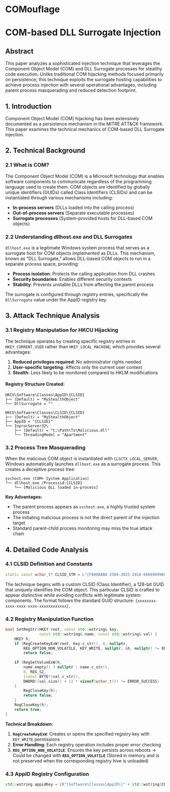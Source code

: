 # COMouflage


# COM-based DLL Surrogate Injection


## Abstract

This paper analyzes a sophisticated injection technique that leverages the Component Object Model (COM) and DLL Surrogate processes for stealthy code execution. Unlike traditional COM hijacking methods focused primarily on persistence, this technique exploits the surrogate hosting capabilities to achieve process injection with several operational advantages, including parent process masquerading and reduced detection footprint.


## 1. Introduction

Component Object Model (COM) hijacking has been extensively documented as a persistence mechanism in the MITRE ATT&CK framework. This paper examines the technical mechanics of COM-based DLL Surrogate injection.


## 2. Technical Background

### 2.1 What is COM?

The Component Object Model (COM) is a Microsoft technology that enables software components to communicate regardless of the programming language used to create them. COM objects are identified by globally unique identifiers (GUIDs) called Class Identifiers (CLSIDs) and can be instantiated through various mechanisms including:

- **In-process servers** (DLLs loaded into the calling process)
- **Out-of-process servers** (Separate executable processes)
- **Surrogate processes** (System-provided hosts for DLL-based COM objects)


### 2.2 Understanding dllhost.exe and DLL Surrogates

`dllhost.exe` is a legitimate Windows system process that serves as a surrogate host for COM objects implemented as DLLs. This mechanism, known as “DLL Surrogate,” allows DLL-based COM objects to run in a separate process space, providing:

- **Process isolation**: Protects the calling application from DLL crashes
- **Security boundaries**: Enables different security contexts
- **Stability**: Prevents unstable DLLs from affecting the parent process

The surrogate is configured through registry entries, specifically the `DllSurrogate` value under the AppID registry key.


## 3. Attack Technique Analysis

### 3.1 Registry Manipulation for HKCU Hijacking

The technique operates by creating specific registry entries in `HKEY_CURRENT_USER` rather than `HKEY_LOCAL_MACHINE`, which provides several advantages:

1. **Reduced privileges required**: No administrator rights needed
1. **User-specific targeting**: Affects only the current user context
1. **Stealth**: Less likely to be monitored compared to HKLM modifications

#### Registry Structure Created:

```
HKCU\Software\Classes\AppID\{CLSID}
├── (Default) = "MyStealthObject"
└── DllSurrogate = ""

HKCU\Software\Classes\CLSID\{CLSID}
├── (Default) = "MyStealthObject"
├── AppID = "{CLSID}"
└── InprocServer32\
    ├── (Default) = "C:\Path\To\Malicious.dll"
    └── ThreadingModel = "Apartment"
```


### 3.2 Process Tree Masquerading

When the malicious COM object is instantiated with `CLSCTX_LOCAL_SERVER`, Windows automatically launches `dllhost.exe` as a surrogate process. This creates a deceptive process tree:

```
svchost.exe (COM+ System Application)
└── dllhost.exe /Processid:{CLSID}
    └── [Malicious DLL loaded in-process]
```

**Key Advantages:**

- The parent process appears as `svchost.exe`, a highly trusted system process
- The initiating malicious process is not the direct parent of the injection target
- Standard parent-child process monitoring may miss the true attack chain

## 4. Detailed Code Analysis

### 4.1 CLSID Definition and Constants

```cpp
static const wchar_t* CLSID_STR = L"{F00DBABA-2504-2025-2016-666699996666}";
```

The technique begins with a custom CLSID (Class Identifier), a 128-bit GUID that uniquely identifies the COM object. This particular CLSID is crafted to appear distinctive while avoiding conflicts with legitimate system components. The format follows the standard GUID structure: `{xxxxxxxx-xxxx-xxxx-xxxx-xxxxxxxxxxxx}`.

### 4.2 Registry Manipulation Function

```cpp
bool SetRegStr(HKEY root, const std::wstring& key, 
               const std::wstring& name, const std::wstring& val) {
    HKEY h;
    if (RegCreateKeyExW(root, key.c_str(), 0, nullptr,
        REG_OPTION_NON_VOLATILE, KEY_WRITE, nullptr, &h, nullptr) != ERROR_SUCCESS)
        return false;
    
    if (RegSetValueExW(h,
        name.empty() ? nullptr : name.c_str(),
        0, REG_SZ,
        (const BYTE*)val.c_str(),
        DWORD((val.size() + 1) * sizeof(wchar_t))) != ERROR_SUCCESS)
    {
        RegCloseKey(h);
        return false;
    }
    RegCloseKey(h);
    return true;
}
```

**Technical Breakdown:**

1. **`RegCreateKeyExW`**: Creates or opens the specified registry key with `KEY_WRITE` permissions
1. **Error Handling**: Each registry operation includes proper error checking
1. **`REG_OPTION_NON_VOLATILE`**: Ensures the key persists across reboots -> Could be changed with **`REG_OPTION_VOLATILE`** (Stored in memory and is not preserved when the corresponding registry hive is unloaded)

### 4.3 AppID Registry Configuration

```cpp
std::wstring appidKey = LR"(Software\Classes\AppID\)" + std::wstring(CLSID_STR);

